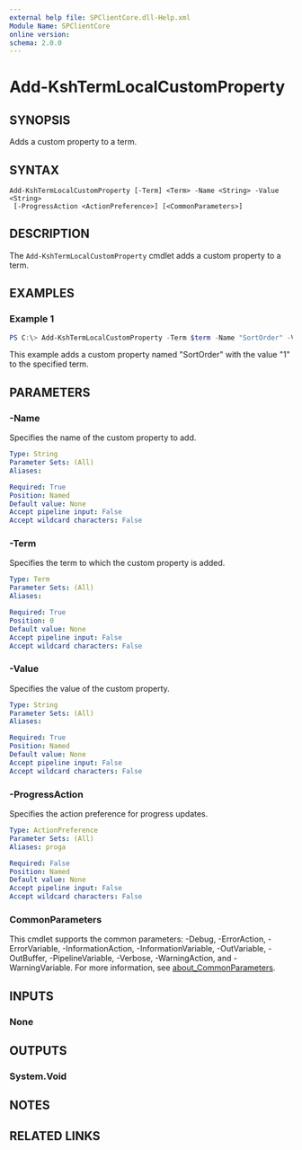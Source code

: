 ```yaml
---
external help file: SPClientCore.dll-Help.xml
Module Name: SPClientCore
online version:
schema: 2.0.0
---
```


# Add-KshTermLocalCustomProperty

## SYNOPSIS
Adds a custom property to a term.

## SYNTAX

```
Add-KshTermLocalCustomProperty [-Term] <Term> -Name <String> -Value <String>
 [-ProgressAction <ActionPreference>] [<CommonParameters>]
```

## DESCRIPTION
The `Add-KshTermLocalCustomProperty` cmdlet adds a custom property to a term.

## EXAMPLES

### Example 1
```powershell
PS C:\> Add-KshTermLocalCustomProperty -Term $term -Name "SortOrder" -Value "1"
```

This example adds a custom property named "SortOrder" with the value "1" to the specified term.

## PARAMETERS

### -Name
Specifies the name of the custom property to add.

```yaml
Type: String
Parameter Sets: (All)
Aliases:

Required: True
Position: Named
Default value: None
Accept pipeline input: False
Accept wildcard characters: False
```

### -Term
Specifies the term to which the custom property is added.

```yaml
Type: Term
Parameter Sets: (All)
Aliases:

Required: True
Position: 0
Default value: None
Accept pipeline input: False
Accept wildcard characters: False
```

### -Value
Specifies the value of the custom property.

```yaml
Type: String
Parameter Sets: (All)
Aliases:

Required: True
Position: Named
Default value: None
Accept pipeline input: False
Accept wildcard characters: False
```

### -ProgressAction
Specifies the action preference for progress updates.

```yaml
Type: ActionPreference
Parameter Sets: (All)
Aliases: proga

Required: False
Position: Named
Default value: None
Accept pipeline input: False
Accept wildcard characters: False
```

### CommonParameters
This cmdlet supports the common parameters: -Debug, -ErrorAction, -ErrorVariable, -InformationAction, -InformationVariable, -OutVariable, -OutBuffer, -PipelineVariable, -Verbose, -WarningAction, and -WarningVariable. For more information, see [about_CommonParameters](http://go.microsoft.com/fwlink/?LinkID=113216).

## INPUTS

### None
## OUTPUTS

### System.Void
## NOTES

## RELATED LINKS

